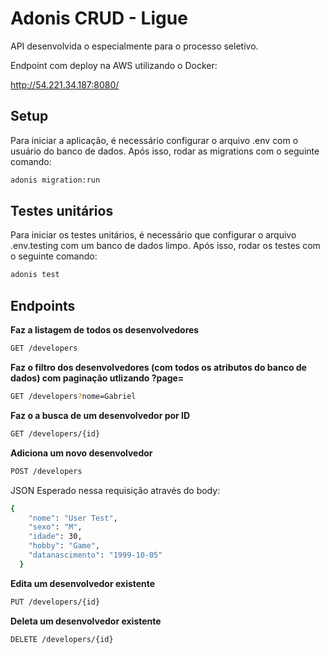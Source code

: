 # Adonis CRUD - Ligue

API desenvolvida o especialmente para o processo seletivo.

Endpoint com deploy na AWS utilizando o Docker:

http://54.221.34.187:8080/

## Setup

Para iniciar a aplicação, é necessário configurar o arquivo .env com o usuário do banco de dados. Após isso, rodar as migrations com o seguinte comando:

```bash
adonis migration:run
```

## Testes unitários

Para iniciar os testes unitários, é necessário que configurar o arquivo .env.testing com um banco de dados limpo. Após isso, rodar os testes com o seguinte comando:

```bash
adonis test
```

## Endpoints

<strong>Faz a listagem de todos os desenvolvedores</strong>
```bash
GET /developers
```

<strong>Faz o filtro dos desenvolvedores (com todos os atributos do banco de dados) com paginação utlizando ?page=</strong>
```bash
GET /developers?nome=Gabriel
```

<strong>Faz o a busca de um desenvolvedor por ID</strong>
```bash
GET /developers/{id}
```

<strong>Adiciona um novo desenvolvedor</strong>
```bash
POST /developers
```
JSON Esperado nessa requisição através do body:
```bash
{
    "nome": "User Test",
    "sexo": "M",
    "idade": 30,
    "hobby": "Game",
    "datanascimento": "1999-10-05"
  }
```

<strong>Edita um desenvolvedor existente</strong>
```bash
PUT /developers/{id}
```

<strong>Deleta um desenvolvedor existente</strong>
```bash
DELETE /developers/{id}
```
